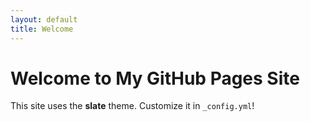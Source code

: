 ```yaml
---
layout: default
title: Welcome
---
```


# Welcome to My GitHub Pages Site
This site uses the **slate** theme. Customize it in `_config.yml`!
